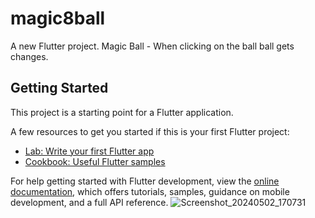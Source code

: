 # magic8ball

A new Flutter project. Magic Ball - When clicking on the ball ball gets changes.

## Getting Started

This project is a starting point for a Flutter application.

A few resources to get you started if this is your first Flutter project:

- [Lab: Write your first Flutter app](https://docs.flutter.dev/get-started/codelab)
- [Cookbook: Useful Flutter samples](https://docs.flutter.dev/cookbook)

For help getting started with Flutter development, view the
[online documentation](https://docs.flutter.dev/), which offers tutorials,
samples, guidance on mobile development, and a full API reference.
![Screenshot_20240502_170731](https://github.com/amarranjan1/magic8ball/assets/35811614/272cfc40-10fb-432b-b3a6-ecbd8fc4c9f8)
